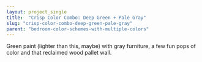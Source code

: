 ```yaml
---
layout: project_single
title:  "Crisp Color Combo: Deep Green + Pale Gray"
slug: "crisp-color-combo-deep-green-pale-gray"
parent: "bedroom-color-schemes-with-multiple-colors"
---
```

Green paint (lighter than this, maybe) with gray furniture, a few fun pops of color and that reclaimed wood pallet wall.